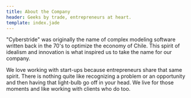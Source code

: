 ```yaml
---
title: About the Company
header: Geeks by trade, entrepreneurs at heart.
template: index.jade
---
```


"Cyberstride" was originally the name of complex modeling software written back in the 70's to optimize the economy of Chile. This spirit of idealism and innovation is what inspired us to take the name for our company.

We love working with start-ups because entrepreneurs share that same spirit. There is nothing quite like recognizing a problem or an opportunity and then having that light-bulb go off in your head. We live for those moments and like working with clients who do too. 